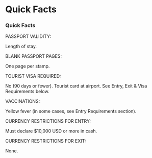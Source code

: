 # Quick Facts

### Quick Facts

PASSPORT VALIDITY:

Length of stay.

BLANK PASSPORT PAGES:

One page per stamp.

TOURIST VISA REQUIRED:

No (90 days or fewer). Tourist card at airport. See Entry, Exit & Visa Requirements below.

VACCINATIONS:

Yellow fever (in some cases, see Entry Requirements section).

CURRENCY RESTRICTIONS FOR ENTRY:

Must declare $10,000 USD or more in cash.

CURRENCY RESTRICTIONS FOR EXIT:

None.